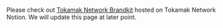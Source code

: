 Please check out [Tokamak Network Brandkit](https://tokamak.notion.site/Tokamak-Network-Brand-Kit-6b0c1badd78446f98b60cdd0e4b30456?pvs=4) hosted on Tokamak Network Notion. 
We will update this page at later point. 


